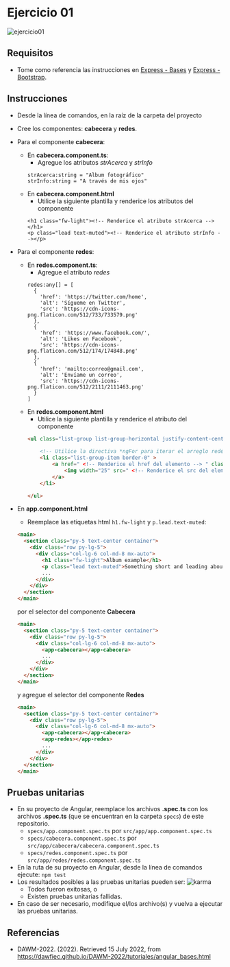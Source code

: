 # Ejercicio 01

![ejercicio01](imagenes/ejercicio01.png)


## Requisitos

* Tome como referencia las instrucciones en [Express - Bases](https://dawfiec.github.io/DAWM-2022/tutoriales/express_bases.html) y [Express - Bootstrap](https://dawfiec.github.io/DAWM-2022/tutoriales/express_bootstrap.html).

## Instrucciones

* Desde la línea de comandos, en la raíz de la carpeta del proyecto 
* Cree los componentes: **cabecera** y **redes**.
* Para el componente **cabecera**:
	+ En **cabecera.component.ts**:
		- Agregue los atributos _strAcerca_ y _strInfo_
		```
		strAcerca:string = "Album fotográfico"
        strInfo:string = "A través de mis ojos"
		```
	+ En **cabecera.component.html**
		- Utilice la siguiente plantilla y renderice los atributos del componente
		```
		<h1 class="fw-light"><!-- Renderice el atributo strAcerca --></h1>
        <p class="lead text-muted"><!-- Renderice el atributo strInfo --></p>
		```
* Para el componente **redes**:
	+ En **redes.component.ts**:
		- Agregue el atributo _redes_
		```
		redes:any[] = [
		  {
	        'href': 'https://twitter.com/home',
	        'alt': 'Sígueme en Twitter',
	        'src': 'https://cdn-icons-png.flaticon.com/512/733/733579.png'
	      },
	      {
	        'href': 'https://www.facebook.com/',
	        'alt': 'Likes en Facebook',
	        'src': 'https://cdn-icons-png.flaticon.com/512/174/174848.png'
	      },
	      {
	        'href': 'mailto:correo@gmail.com',
	        'alt': 'Envíame un correo',
	        'src': 'https://cdn-icons-png.flaticon.com/512/2111/2111463.png'
	      }
		]
		```
	+ En **redes.component.html**
		- Utilice la siguiente plantilla y renderice el atributo del componente
		```html
		<ul class="list-group list-group-horizontal justify-content-center mb-5">
			
			<!-- Utilice la directiva *ngFor para iterar el arreglo redes -->
			<li class="list-group-item border-0" >
				<a href=" <!-- Renderice el href del elemento --> " class="text-primary">
					<img width="25" src=" <!-- Renderice el src del elemento --> " alt=" <!-- Renderice el alt del elemento --> ">
				</a>
			</li>

		</ul>
		```
* En **app.component.html**
	+ Reemplace las etiquetas html `h1.fw-light` y `p.lead.text-muted`:

	```html
	<main>
	  <section class="py-5 text-center container">
	    <div class="row py-lg-5">
	      <div class="col-lg-6 col-md-8 mx-auto">
	        <h1 class="fw-light">Album example</h1>
	        <p class="lead text-muted">Something short and leading about the collection below—its contents, the creator, etc. Make it short and sweet, but not too short so folks don’t simply skip over it entirely.</p>
	        ...
	      </div>
	    </div>
	  </section>
	</main>
	```
	por el selector del componente **Cabecera**

	```html
    <main>
	  <section class="py-5 text-center container">
	    <div class="row py-lg-5">
	      <div class="col-lg-6 col-md-8 mx-auto">
	        <app-cabecera></app-cabecera>
	        ...
	      </div>
	    </div>
	  </section>
	</main>
	```

	y agregue el selector del componente **Redes**

	```html
    <main>
	  <section class="py-5 text-center container">
	    <div class="row py-lg-5">
	      <div class="col-lg-6 col-md-8 mx-auto">
	        <app-cabecera></app-cabecera>
	        <app-redes></app-redes>
	        ...
	      </div>
	    </div>
	  </section>
	</main>
	```



## Pruebas unitarias

* En su proyecto de Angular, reemplace los archivos **.spec.ts** con los archivos **.spec.ts** (que se encuentran en la carpeta `specs`) de este repositorio.
	+ `specs/app.component.spec.ts` por `src/app/app.component.spec.ts`
	+ `specs/cabecera.component.spec.ts` por `src/app/cabecera/cabecera.component.spec.ts`
	+ `specs/redes.component.spec.ts` por `src/app/redes/redes.component.spec.ts`
* En la ruta de su proyecto en Angular, desde la línea de comandos ejecute: `npm test`
* Los resultados posibles a las pruebas unitarias pueden ser: 
	![karma](imagenes/karma.png)
	+ Todos fueron exitosas, o
	+ Existen pruebas unitarias fallidas.
* En caso de ser necesario, modifique el/los archivo(s) y vuelva a ejecutar las pruebas unitarias. 

## Referencias 

* DAWM-2022. (2022). Retrieved 15 July 2022, from https://dawfiec.github.io/DAWM-2022/tutoriales/angular_bases.html
